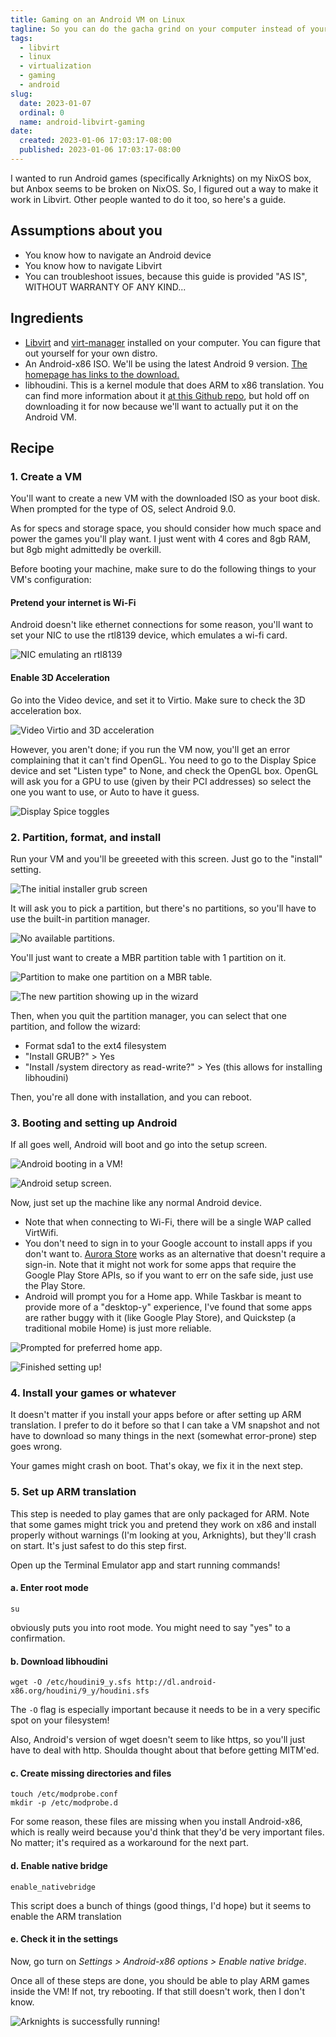 ```yaml
---
title: Gaming on an Android VM on Linux
tagline: So you can do the gacha grind on your computer instead of your phone
tags:
  - libvirt
  - linux
  - virtualization
  - gaming
  - android
slug:
  date: 2023-01-07
  ordinal: 0
  name: android-libvirt-gaming
date:
  created: 2023-01-06 17:03:17-08:00
  published: 2023-01-06 17:03:17-08:00
---
```


I wanted to run Android games (specifically Arknights) on my NixOS box, but
Anbox seems to be broken on NixOS. So, I figured out a way to make it work in
Libvirt. Other people wanted to do it too, so here's a guide.

## Assumptions about you

- You know how to navigate an Android device
- You know how to navigate Libvirt
- You can troubleshoot issues, because this guide is provided "AS IS", WITHOUT
  WARRANTY OF ANY KIND...

## Ingredients

- [Libvirt](https://libvirt.org/) and [virt-manager](https://virt-manager.org/)
  installed on your computer. You can figure that out yourself for your own
  distro.
- An Android-x86 ISO. We'll be using the latest Android 9 version.
  [The homepage has links to the download.](https://www.android-x86.org/)
- libhoudini. This is a kernel module that does ARM to x86 translation. You can
  find more information about it
  [at this Github repo](https://github.com/Rprop/libhoudini), but hold off on
  downloading it for now because we'll want to actually put it on the Android
  VM.

## Recipe

### 1. Create a VM

You'll want to create a new VM with the downloaded ISO as your boot disk. When
prompted for the type of OS, select Android 9.0.

As for specs and storage space, you should consider how much space and power the
games you'll play want. I just went with 4 cores and 8gb RAM, but 8gb might
admittedly be overkill.

Before booting your machine, make sure to do the following things to your VM's
configuration:

#### Pretend your internet is Wi-Fi

Android doesn't like ethernet connections for some reason, you'll want to set
your NIC to use the rtl8139 device, which emulates a wi-fi card.

![NIC emulating an rtl8139](https://s3.us-west-000.backblazeb2.com/nyaabucket/cdf90af46390b412d30dfccaf57424e84e98d93ce144b685f0eb7a094eaed84f/nic-rtl8139.png)

#### Enable 3D Acceleration

Go into the Video device, and set it to Virtio. Make sure to check the 3D
acceleration box.

![Video Virtio and 3D acceleration](https://s3.us-west-000.backblazeb2.com/nyaabucket/64809a013f0daf6c1fe3e512cf5acb17cf2c25c6bcf46c5c2a2fd7879490f5ce/video-virtio.png)

However, you aren't done; if you run the VM now, you'll get an error complaining
that it can't find OpenGL. You need to go to the Display Spice device and set
"Listen type" to None, and check the OpenGL box. OpenGL will ask you for a GPU
to use (given by their PCI addresses) so select the one you want to use, or Auto
to have it guess.

![Display Spice
toggles](https://s3.us-west-000.backblazeb2.com/nyaabucket/cf88d83b4a0296060c803108d67195b30ab64688ba463a149e4c6a4145cc5668/display%20spice.png)

### 2. Partition, format, and install

Run your VM and you'll be greeeted with this screen. Just go to the "install"
setting.

![The initial installer grub screen](https://s3.us-west-000.backblazeb2.com/nyaabucket/7b35b4128902745d370dad8b73d02edc04ec6a39abd8a25fd6b82b7990dd3334/grub.png)

It will ask you to pick a partition, but there's no partitions, so you'll have
to use the built-in partition manager.

![No available partitions.](https://s3.us-west-000.backblazeb2.com/nyaabucket/c9e9f0d1ec69a462af89b66eb94610fbd29824a3161ce54b2881218efa25e243/choose-partition.png)

You'll just want to create a MBR partition table with 1 partition on it.

![Partition to make one partition on a MBR table.](https://s3.us-west-000.backblazeb2.com/nyaabucket/523657aaea496ab7839b9771e9375ad4d755722ecab5dfc4327bb530ce678671/partitioning.png)

![The new partition showing up in the wizard](https://s3.us-west-000.backblazeb2.com/nyaabucket/607a96c0d85bc401f313bee900419fc1a3fe326168c48793900f5d393ecd6dc8/now-with-partition.png)

Then, when you quit the partition manager, you can select that one partition,
and follow the wizard:

- Format sda1 to the ext4 filesystem
- "Install GRUB?" > Yes
- "Install /system directory as read-write?" > Yes (this allows for installing
  libhoudini)

Then, you're all done with installation, and you can reboot.

### 3. Booting and setting up Android

If all goes well, Android will boot and go into the setup screen.

![Android booting in a VM!](https://s3.us-west-000.backblazeb2.com/nyaabucket/fc50d6db9276b8c90b65459f9330cdfab73de058802c13187a2ede0558dcc952/android-booting.png)

![Android setup screen.](https://s3.us-west-000.backblazeb2.com/nyaabucket/8cecb85f1348bac2fba343d844bf37f4423b7486d051aaecf3ddcf4fdf61ce5e/android-setup.png)

Now, just set up the machine like any normal Android device.

- Note that when connecting to Wi-Fi, there will be a single WAP called
  VirtWifi.
- You don't need to sign in to your Google account to install apps if you don't
  want to. [Aurora Store](https://auroraoss.com) works as an alternative that
  doesn't require a sign-in. Note that it might not work for some apps that
  require the Google Play Store APIs, so if you want to err on the safe side,
  just use the Play Store.
- Android will prompt you for a Home app. While Taskbar is meant to provide more
  of a "desktop-y" experience, I've found that some apps are rather buggy with
  it (like Google Play Store), and Quickstep (a traditional mobile Home) is just
  more reliable.

![Prompted for preferred home app.](https://s3.us-west-000.backblazeb2.com/nyaabucket/21008f8020b035e9599bba205f4ca472157d3a8b0650f86bd9c6d2fc9572f08a/select-home-app.png)

![Finished setting up!](https://s3.us-west-000.backblazeb2.com/nyaabucket/ffd66e94e99c490cfc92e69e4132b8592a3612266a19a3129b45b44aa5c91a9b/android-set-up.png)

### 4. Install your games or whatever

It doesn't matter if you install your apps before or after setting up ARM
translation. I prefer to do it before so that I can take a VM snapshot and not
have to download so many things in the next (somewhat error-prone) step goes
wrong.

Your games might crash on boot. That's okay, we fix it in the next step.

### 5. Set up ARM translation

This step is needed to play games that are only packaged for ARM. Note that some
games might trick you and pretend they work on x86 and install properly without
warnings (I'm looking at you, Arknights), but they'll crash on start. It's just
safest to do this step first.

Open up the Terminal Emulator app and start running commands!

#### a. Enter root mode

```
su
```

obviously puts you into root mode. You might need to say "yes" to a
confirmation.

#### b. Download libhoudini

```
wget -O /etc/houdini9_y.sfs http://dl.android-x86.org/houdini/9_y/houdini.sfs
```

The `-O` flag is especially important because it needs to be in a very specific
spot on your filesystem!

Also, Android's version of wget doesn't seem to like https, so you'll just have
to deal with http. Shoulda thought about that before getting MITM'ed.

#### c. Create missing directories and files

```
touch /etc/modprobe.conf
mkdir -p /etc/modprobe.d
```

For some reason, these files are missing when you install Android-x86, which is
really weird because you'd think that they'd be very important files. No matter;
it's required as a workaround for the next part.

#### d. Enable native bridge

```
enable_nativebridge
```

This script does a bunch of things (good things, I'd hope) but it seems to
enable the ARM translation

#### e. Check it in the settings

Now, go turn on _Settings > Android-x86 options > Enable native bridge_.

Once all of these steps are done, you should be able to play ARM games inside
the VM! If not, try rebooting. If that still doesn't work, then I don't know.

![Arknights is successfully running!](https://s3.us-west-000.backblazeb2.com/nyaabucket/588f18182621c76a0bf3d1a179474f3c3fb793edbff799908848c3116ff9c5d4/arknights-running.png)
